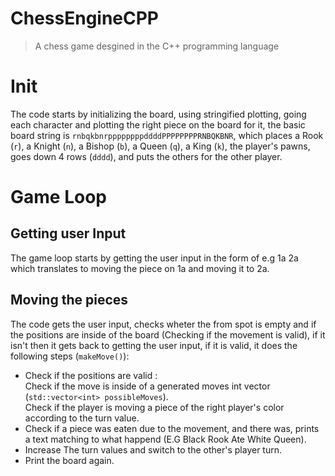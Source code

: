 # ChessEngineCPP

> A chess game desgined in the C++ programming language
# Init
The code starts by initializing the board, using stringified plotting, going each character and plotting the right piece on the board for it, the basic board string is `rnbqkbnrppppppppddddPPPPPPPPRNBQKBNR`, which places a Rook (`r`), a Knight (`n`), a Bishop (`b`), a Queen (`q`), a King (`k`), the player's pawns, goes down 4 rows (`dddd`), and puts the others for the other player.

# Game Loop
## Getting user Input
The game loop starts by getting the user input in the form of <from> <to> e.g 1a 2a which translates to moving the piece on 1a and moving it to 2a.
## Moving the pieces
The code gets the user input, checks wheter the from spot is empty and if the positions are inside of the board (Checking if the movement is valid), if it isn't then it gets back to getting the user input, if it is valid, it does the following steps (`makeMove()`): 
- Check if the positions are valid : </br>
    Check if the move is inside of a generated moves int vector (`std::vector<int> possibleMoves`). </br>
    Check if the player is moving a piece of the right player's color according to the turn value.
- Check if a piece was eaten due to the movement, and there was, prints a text matching to what happend (E.G Black Rook Ate White Queen).
- Increase The turn values and switch to the other's player turn.
- Print the board again.
